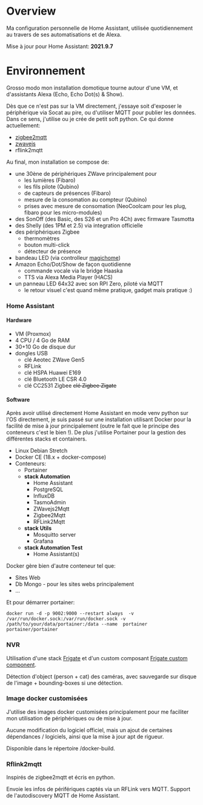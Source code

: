 
# Overview
Ma configuration personnelle de Home Assistant, utilisée quotidiennement au travers de ses automatisations et de Alexa.

Mise à jour pour Home Assistant: **2021.9.7**

# Environnement
Grosso modo mon installation domotique tourne autour d'une VM, et d'assistants Alexa (Echo, Echo Dot(s) & Show).

Dès que ce n'est pas sur la VM directement, j'essaye soit d'exposer le périphérique via Socat au pire, ou d'utiliser MQTT pour publier les données.\
Dans ce sens, j'utilise ou je crée de petit soft python. Ce qui donne actuellement:
- [zigbee2mqtt](https://www.zigbee2mqtt.io/)
- [zwavejs](https://github.com/zwave-js/zwavejs2mqtt)
- rflink2mqtt

Au final, mon installation se compose de:
- une 30ène de périphériques ZWave principalement pour
  * les lumières (Fibaro)
  * les fils pilote (Qubino)
  * de capteurs de présences (Fibaro)
  * mesure de la consomation au compteur (Qubino)
  * prises avec mesure de consomation (NeoCoolcam pour les plug, fibaro pour les micro-modules)
- des SonOff (des Basic, des S26 et un Pro 4Ch) avec firmware Tasmotta
- des Shelly (des 1PM et 2.5) via integration officielle
- des périphériques Zigbee
  * thermomètres
  * bouton multi-click
  * détecteur de présence
- bandeau LED (via controlleur [magichome](https://www.aliexpress.com/item/32727054293.html))
- Amazon Echo/Dot/Show de façon quotidienne
  * commande vocale via le bridge Haaska
  * TTS via Alexa Media Player (HACS)
- un panneau LED 64x32 avec son RPI Zero, piloté via MQTT
  * le retour visuel c'est quand même pratique, gadget mais pratique :)

### Home Assistant

#### Hardware
- VM (Proxmox) 
- 4 CPU / 4 Go de RAM
- 30+10 Go de disque dur
- dongles USB
  * clé Aeotec ZWave Gen5
  * RFLink
  * clé HSPA Huawei E169
  * clé Bluetooth LE CSR 4.0
  * clé CC2531 Zigbee ~~clé Zigbee Zigate~~

#### Software
Après avoir utilisé directement Home Assistant en mode venv python sur l'OS directement, je suis passé sur une installation utilisant Docker pour la facilité de mise à jour principalement (outre le fait que le principe des conteneurs c'est le bien !).
De plus j'utilise Portainer pour la gestion des différentes stacks et containers.

- Linux Debian Stretch
- Docker CE (18.x + docker-compose)
- Conteneurs:
  * Portainer
  * **stack Automation**
    * Home Assistant
    * PostgreSQL
    * InfluxDB
    * TasmoAdmin
    * ZWavejs2Mqtt
    * Zigbee2Mqtt
    * RFLink2Mqtt
  * **stack Utils**
    * Mosquitto server
    * Grafana
  * **stack Automation Test**
    * Home Assistant(s)

Docker gère bien d'autre conteneur tel que:
  * Sites Web
  * Db Mongo - pour les sites webs principalement
  * ...

Et pour démarrer portainer:

    docker run -d -p 9002:9000 --restart always  -v /var/run/docker.sock:/var/run/docker.sock -v /path/to/your/data/portainer:/data --name  portainer portainer/portainer

### NVR
Utilisation d'une stack [Frigate](https://github.com/blakeblackshear/frigate) et d'un custom composant [Frigate custom component](https://github.com/blakeblackshear/frigate-hass-integration).

Détection d'object (person + cat) des caméras, avec sauvegarde sur disque de l'image + bounding-boxes si une détection.

### Image docker customisées
J'utilise des images docker customisées principalement pour me faciliter mon utilisation de périphériques ou de mise à jour.

Aucune modification du logiciel officiel, mais un ajout de certaines dépendances / logiciels, ainsi que la mise à jour apt de rigueur.

Disponible dans le répertoire /docker-build.

### Rflink2mqtt
Inspirés de zigbee2mqtt et écris en python.

Envoie les infos de périfériques captés via un RFLink vers MQTT. Support de l'autodiscovery MQTT de Home Assistant.
